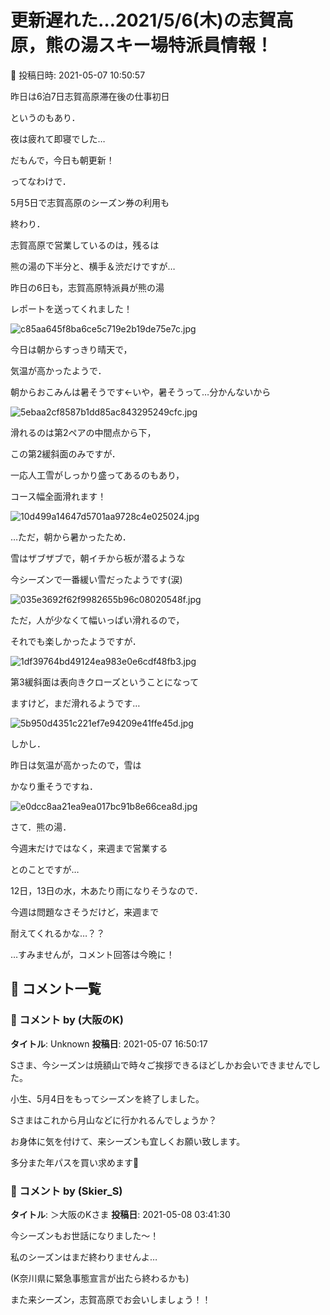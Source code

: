 # 更新遅れた…2021/5/6(木)の志賀高原，熊の湯スキー場特派員情報！

📅 投稿日時: 2021-05-07 10:50:57

昨日は6泊7日志賀高原滞在後の仕事初日


というのもあり．


夜は疲れて即寝でした…


だもんで，今日も朝更新！





ってなわけで．


5月5日で志賀高原のシーズン券の利用も


終わり．


志賀高原で営業しているのは，残るは


熊の湯の下半分と、横手＆渋だけですが…





昨日の6日も，志賀高原特派員が熊の湯


レポートを送ってくれました！




![c85aa645f8ba6ce5c719e2b19de75e7c.jpg](images/c85aa645f8ba6ce5c719e2b19de75e7c.jpg)




今日は朝からすっきり晴天で，


気温が高かったようで．


朝からおこみんは暑そうです←いや，暑そうって…分かんないから




![5ebaa2cf8587b1dd85ac843295249cfc.jpg](images/5ebaa2cf8587b1dd85ac843295249cfc.jpg)







滑れるのは第2ペアの中間点から下，


この第2緩斜面のみですが．


一応人工雪がしっかり盛ってあるのもあり，


コース幅全面滑れます！




![10d499a14647d5701aa9728c4e025024.jpg](images/10d499a14647d5701aa9728c4e025024.jpg)




…ただ，朝から暑かったため．


雪はザブザブで，朝イチから板が潜るような


今シーズンで一番緩い雪だったようです(涙)




![035e3692f62f9982655b96c08020548f.jpg](images/035e3692f62f9982655b96c08020548f.jpg)




ただ，人が少なくて幅いっぱい滑れるので，


それでも楽しかったようですが．




![1df39764bd49124ea983e0e6cdf48fb3.jpg](images/1df39764bd49124ea983e0e6cdf48fb3.jpg)




第3緩斜面は表向きクローズということになって


ますけど，まだ滑れるようです…




![5b950d4351c221ef7e94209e41ffe45d.jpg](images/5b950d4351c221ef7e94209e41ffe45d.jpg)




しかし．


昨日は気温が高かったので，雪は


かなり重そうですね．




![e0dcc8aa21ea9ea017bc91b8e66cea8d.jpg](images/e0dcc8aa21ea9ea017bc91b8e66cea8d.jpg)




さて．熊の湯．


今週末だけではなく，来週まで営業する


とのことですが…


12日，13日の水，木あたり雨になりそうなので．


今週は問題なさそうだけど，来週まで


耐えてくれるかな…？？





…すみませんが，コメント回答は今晩に！

## 💬 コメント一覧

### 💬 コメント by (大阪のK)
**タイトル**: Unknown
**投稿日**: 2021-05-07 16:50:17

Sさま、今シーズンは焼額山で時々ご挨拶できるほどしかお会いできませんでした。



小生、5月4日をもってシーズンを終了しました。

Sさまはこれから月山などに行かれるんでしょうか？

お身体に気を付けて、来シーズンも宜しくお願い致します。

多分また年パスを買い求めます🎵

### 💬 コメント by (Skier_S)
**タイトル**: ＞大阪のKさま
**投稿日**: 2021-05-08 03:41:30

今シーズンもお世話になりました～！

私のシーズンはまだ終わりませんよ…

(K奈川県に緊急事態宣言が出たら終わるかも)

また来シーズン，志賀高原でお会いしましょう！！

